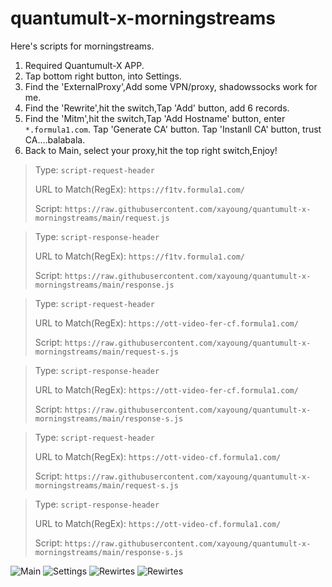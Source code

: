 # quantumult-x-morningstreams

Here's scripts for morningstreams.

1. Required Quantumult-X APP.
2. Tap bottom right button, into Settings.
3. Find the 'ExternalProxy',Add some VPN/proxy, shadowssocks work for me.
4. Find the 'Rewrite',hit the switch,Tap 'Add' button, add 6 records.
5. Find the 'Mitm',hit the switch,Tap 'Add Hostname' button, enter `*.formula1.com`. Tap 'Generate CA' button. Tap 'Instanll CA' button, trust CA....balabala.
6. Back to Main, select your proxy,hit the top right switch,Enjoy!

>Type: `script-request-header`
>
>URL to Match(RegEx): `https://f1tv.formula1.com/`
>
>Script: `https://raw.githubusercontent.com/xayoung/quantumult-x-morningstreams/main/request.js`
 
>Type: `script-response-header`
>
>URL to Match(RegEx): `https://f1tv.formula1.com/`
>
>Script: `https://raw.githubusercontent.com/xayoung/quantumult-x-morningstreams/main/response.js`

>Type: `script-request-header`
>
>URL to Match(RegEx): `https://ott-video-fer-cf.formula1.com/`
>
>Script: `https://raw.githubusercontent.com/xayoung/quantumult-x-morningstreams/main/request-s.js`
 
>Type: `script-response-header`
>
>URL to Match(RegEx): `https://ott-video-fer-cf.formula1.com/`
>
>Script: `https://raw.githubusercontent.com/xayoung/quantumult-x-morningstreams/main/response-s.js`

>Type: `script-request-header`
>
>URL to Match(RegEx): `https://ott-video-cf.formula1.com/`
>
>Script: `https://raw.githubusercontent.com/xayoung/quantumult-x-morningstreams/main/request-s.js`
 
>Type: `script-response-header`
>
>URL to Match(RegEx): `https://ott-video-cf.formula1.com/`
>
>Script: `https://raw.githubusercontent.com/xayoung/quantumult-x-morningstreams/main/response-s.js`
 
![Main](https://github.com/xayoung/quantumult-x-morningstreams/blob/main/imgs/main.PNG)
![Settings](https://github.com/xayoung/quantumult-x-morningstreams/blob/main/imgs/settings.PNG)
![Rewirtes](https://github.com/xayoung/quantumult-x-morningstreams/blob/main/imgs/rewirtes_00.PNG)
![Rewirtes](https://github.com/xayoung/quantumult-x-morningstreams/blob/main/imgs/rewirtes_01.PNG)
